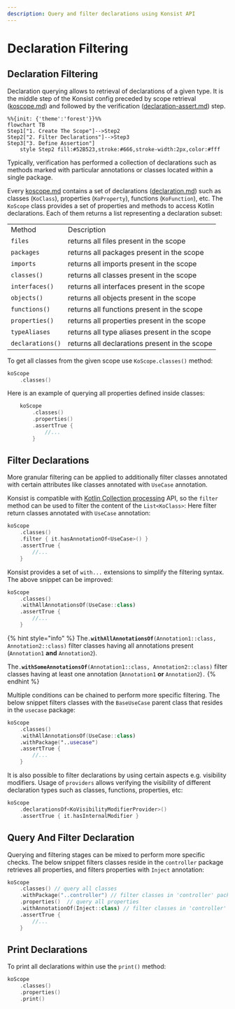 ```yaml
---
description: Query and filter declarations using Konsist API
---
```


# Declaration Filtering

## Declaration Filtering

Declaration querying allows to retrieval of declarations of a given type. It is the middle step of the Konsist config preceded by scope retrieval ([koscope.md](koscope.md "mention")) and followed by the verification ([declaration-assert.md](declaration-assert.md "mention")) step.

```mermaid
%%{init: {'theme':'forest'}}%%
flowchart TB
Step1["1. Create The Scope"]-->Step2
Step2["2. Filter Declarations"]-->Step3
Step3["3. Define Assertion"]
    style Step2 fill:#52B523,stroke:#666,stroke-width:2px,color:#fff
```

Typically, verification has performed a collection of declarations such as methods marked with particular annotations or classes located within a single package.

Every [koscope.md](koscope.md "mention") contains a set of declarations ([declaration.md](../features/declaration.md "mention")) such as classes (`KoClass`), properties (`KoProperty`), functions (`KoFunction`), etc. The `KoScope` class provides a set of properties and methods to access Kotlin declarations. Each of them returns a list representing a declaration subset:

|                  |                                               |
| ---------------- | --------------------------------------------- |
| Method           | Description                                   |
| `files`          | returns all files present in the scope        |
| `packages`       | returns all packages present in the scope     |
| `imports`        | returns all imports present in the scope      |
| `classes()`      | returns all classes present in the scope      |
| `interfaces()`   | returns all interfaces present in the scope   |
| `objects()`      | returns all objects present in the scope      |
| `functions()`    | returns all functions present in the scope    |
| `properties()`   | returns all properties present in the scope   |
| `typeAliases`    | returns all type aliases present in the scope |
| `declarations()` | returns all declarations present in the scope |

To get all classes from the given scope use `KoScope.classes()` method:

```kotlin
koScope
    .classes()
```

Here is an example of querying all properties defined inside classes:

```kotlin
    koScope
        .classes()
        .properties()
        .assertTrue { 
            //...
        }
```

## Filter Declarations

More granular filtering can be applied to additionally filter classes annotated with certain attributes like classes annotated with `UseCase` annotation.

Konsist is compatible with [Kotlin Collection processing](https://kotlinlang.org/docs/collections-overview.html#list) API, so the `filter` method can be used to filter the content of the `List<KoClass>`: Here filter return classes annotated with `UseCase` annotation:

```kotlin
koScope
    .classes()
    .filter { it.hasAnnotationOf<UseCase>() }
    .assertTrue { 
        //... 
    }
```

Konsist provides a set of `with...` extensions to simplify the filtering syntax. The above snippet can be improved:

```kotlin
koScope
    .classes()
    .withAllAnnotationsOf(UseCase::class)
    .assertTrue { 
        //...
    }
```

{% hint style="info" %}
The`.`**`withAllAnnotationsOf`**`(Annotation1::class, Annotation2::class)` filter classes having all annotations present (`Annotation1` **and** `Annotation2`).

The`.`**`withSomeAnnotationsOf`**`(Annotation1::class, Annotation2::class)` filter classes having at least one annotation (`Annotation1` **or** `Annotation2`)`.`
{% endhint %}

Multiple conditions can be chained to perform more specific filtering. The below snippet filters classes with the `BaseUseCase` parent class that resides in the `usecase` package:

```kotlin
koScope
    .classes()
    .withAllAnnotationsOf(UseCase::class)
    .withPackage("..usecase")
    .assertTrue { 
        //...
    }
```

It is also possible to filter declarations by using certain aspects e.g. visibility modifiers. Usage of `providers` allows verifying the visibility of different declaration types such as classes, functions, properties, etc:

```kotlin
koScope
    .declarationsOf<KoVisibilityModifierProvider>()
    .assertTrue { it.hasInternalModifier }
```

## Query And Filter Declaration

Querying and filtering stages can be mixed to perform more specific checks. The below snippet filters classes reside in the `controller` package retrieves all properties, and filters properties with `Inject` annotation:

```kotlin
koScope
    .classes() // query all classes
    .withPackage("..controller") // filter classes in 'controller' package
    .properties()  // query all properties
    .withAnnotationOf(Inject::class) // filter classes in 'controller' package
    .assertTrue { 
        //...
    }
```

## Print Declarations

To print all declarations within use the `print()` method:

```kotlin
koScope
    .classes()
    .properties()
    .print()
```
